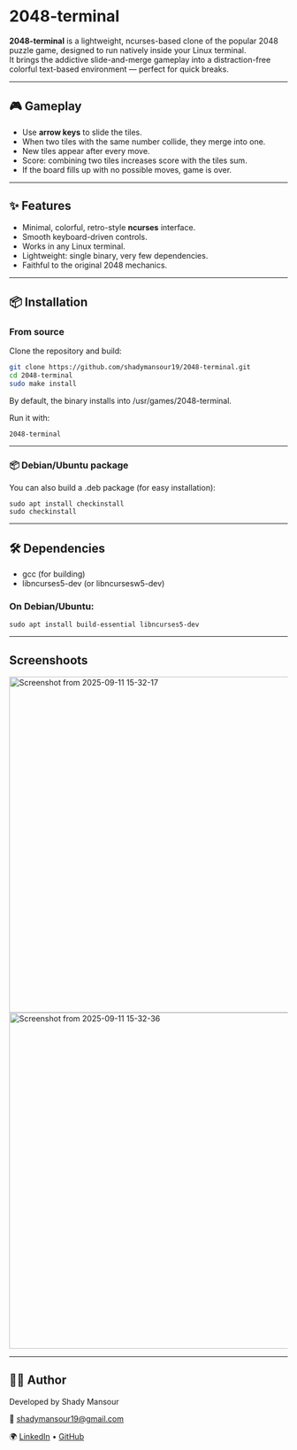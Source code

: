# 2048-terminal

**2048-terminal** is a lightweight, ncurses-based clone of the popular 2048 puzzle game, designed to run natively inside your Linux terminal.  
It brings the addictive slide-and-merge gameplay into a distraction-free colorful text-based environment — perfect for quick breaks.

---

## 🎮 Gameplay

- Use **arrow keys** to slide the tiles.  
- When two tiles with the same number collide, they merge into one.  
- New tiles appear after every move.  
- Score: combining two tiles increases score with the tiles sum.   
- If the board fills up with no possible moves, game is over.

---

## ✨ Features

- Minimal, colorful, retro-style **ncurses** interface.  
- Smooth keyboard-driven controls.  
- Works in any Linux terminal. 
- Lightweight: single binary, very few dependencies. 
- Faithful to the original 2048 mechanics. 

---

## 📦 Installation

### From source
Clone the repository and build:

```bash
git clone https://github.com/shadymansour19/2048-terminal.git
cd 2048-terminal
sudo make install
```

By default, the binary installs into /usr/games/2048-terminal.

Run it with:

```
2048-terminal
```

---

### 📦 Debian/Ubuntu package

You can also build a .deb package (for easy installation):


```
sudo apt install checkinstall
sudo checkinstall
```

---

## 🛠 Dependencies

- gcc (for building)
- libncurses5-dev (or libncursesw5-dev)


### On Debian/Ubuntu:

```
sudo apt install build-essential libncurses5-dev
```

---

## Screenshoots

<img width="979" height="607" alt="Screenshot from 2025-09-11 15-32-17" src="https://github.com/user-attachments/assets/c6808e9e-740f-4daa-ad86-c2f3a9555974" />

<img width="979" height="607" alt="Screenshot from 2025-09-11 15-32-36" src="https://github.com/user-attachments/assets/52fb9701-8f7f-4a19-98ea-8ba94ba30db8" />


---

## 👨‍💻 Author

Developed by Shady Mansour

📧 shadymansour19@gmail.com

🌍 [LinkedIn](https://linkedin.com/in/shadymansour19) • [GitHub](https://github.com/shadymansour19)

